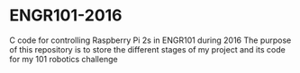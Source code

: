 # ENGR101-2016
C code for controlling Raspberry Pi 2s in ENGR101 during 2016
The purpose of this repository is to store the different stages of my project and its code for my 101 robotics challenge
